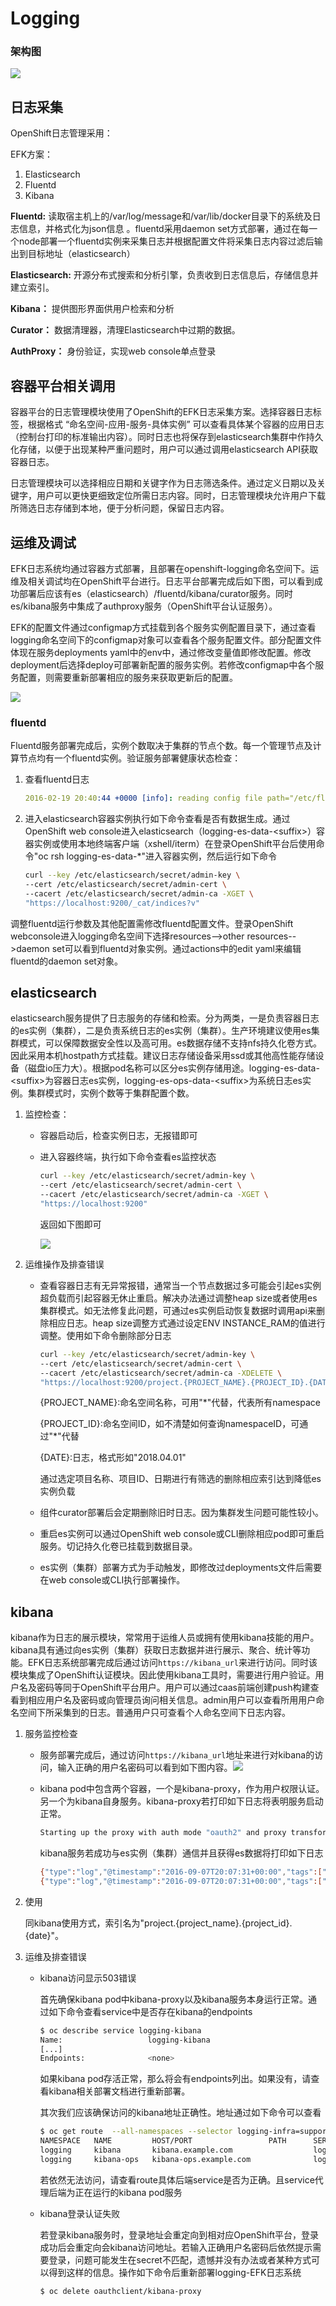 # Logging

### 架构图

![](.gitbook/assets/efk_arc.png)

## 日志采集

OpenShift日志管理采用：

EFK方案：

1. Elasticsearch
2. Fluentd
3. Kibana

**Fluentd:** 读取宿主机上的/var/log/message和/var/lib/docker目录下的系统及日志信息，并格式化为json信息 。fluentd采用daemon set方式部署，通过在每一个node部署一个fluentd实例来采集日志并根据配置文件将采集日志内容过滤后输出到目标地址（elasticsearch）

**Elasticsearch:** 开源分布式搜索和分析引擎，负责收到日志信息后，存储信息并建立索引。

**Kibana：** 提供图形界面供用户检索和分析

**Curator：** 数据清理器，清理Elasticsearch中过期的数据。

**AuthProxy：** 身份验证，实现web console单点登录

## 容器平台相关调用

容器平台的日志管理模块使用了OpenShift的EFK日志采集方案。选择容器日志标签，根据格式 “命名空间-应用-服务-具体实例” 可以查看具体某个容器的应用日志（控制台打印的标准输出内容）。同时日志也将保存到elasticsearch集群中作持久化存储，以便于出现某种严重问题时，用户可以通过调用elasticsearch API获取容器日志。

日志管理模块可以选择相应日期和关键字作为日志筛选条件。通过定义日期以及关键字，用户可以更快更细致定位所需日志内容。同时，日志管理模块允许用户下载所筛选日志存储到本地，便于分析问题，保留日志内容。

## 运维及调试

EFK日志系统均通过容器方式部署，且部署在openshift-logging命名空间下。运维及相关调试均在OpenShift平台进行。日志平台部署完成后如下图，可以看到成功部署后应该有es（elasticsearch）/fluentd/kibana/curator服务。同时es/kibana服务中集成了authproxy服务（OpenShift平台认证服务）。

EFK的配置文件通过configmap方式挂载到各个服务实例配置目录下，通过查看logging命名空间下的configmap对象可以查看各个服务配置文件。部分配置文件体现在服务deployments yaml中的env中，通过修改变量值即修改配置。修改deployment后选择deploy可部署新配置的服务实例。若修改configmap中各个服务配置，则需要重新部署相应的服务来获取更新后的配置。

![](.gitbook/assets/deploy.png)

### fluentd

Fluentd服务部署完成后，实例个数取决于集群的节点个数。每一个管理节点及计算节点均有一个fluentd实例。验证服务部署健康状态检查：

1. 查看fluentd日志

   ```yaml
   2016-02-19 20:40:44 +0000 [info]: reading config file path="/etc/fluent/fluent.conf"
   ```

2. 进入elasticsearch容器实例执行如下命令查看是否有数据生成。通过OpenShift web console进入elasticsearch（logging-es-data-\<suffix>）容器实例或使用本地终端客户端（xshell/iterm）在登录OpenShift平台后使用命令"oc rsh logging-es-data-\*"进入容器实例，然后运行如下命令

   ```bash
   curl --key /etc/elasticsearch/secret/admin-key \
   --cert /etc/elasticsearch/secret/admin-cert \
   --cacert /etc/elasticsearch/secret/admin-ca -XGET \
   "https://localhost:9200/_cat/indices?v"
   ```

调整fluentd运行参数及其他配置需修改fluentd配置文件。登录OpenShift webconsole进入logging命名空间下选择resources--&gt;other resources--&gt;daemon set可以看到fluentd对象实例。通过actions中的edit yaml来编辑fluentd的daemon set对象。

## elasticsearch

elasticsearch服务提供了日志服务的存储和检索。分为两类，一是负责容器日志的es实例（集群），二是负责系统日志的es实例（集群）。生产环境建议使用es集群模式，可以保障数据安全性以及高可用。es数据存储不支持nfs持久化卷方式。因此采用本机hostpath方式挂载。建议日志存储设备采用ssd或其他高性能存储设备（磁盘io压力大）。根据pod名称可以区分es实例存储用途。logging-es-data-\<suffix>为容器日志es实例，logging-es-ops-data-\<suffix>为系统日志es实例。集群模式时，实例个数等于集群配置个数。

1. 监控检查：
   * 容器启动后，检查实例日志，无报错即可
   * 进入容器终端，执行如下命令查看es监控状态

     ```bash
     curl --key /etc/elasticsearch/secret/admin-key \
     --cert /etc/elasticsearch/secret/admin-cert \
     --cacert /etc/elasticsearch/secret/admin-ca -XGET \
     "https://localhost:9200"
     ```

     返回如下图即可

     ![](.gitbook/assets/es_healthcheck.png)
2. 运维操作及排查错误
   * 查看容器日志有无异常报错，通常当一个节点数据过多可能会引起es实例超负载而引起容器无休止重启。解决办法通过调整heap size或者使用es集群模式。如无法修复此问题，可通过es实例启动恢复数据时调用api来删除相应日志。heap size调整方式通过设定ENV INSTANCE\_RAM的值进行调整。使用如下命令删除部分日志

     ```bash
     curl --key /etc/elasticsearch/secret/admin-key \
     --cert /etc/elasticsearch/secret/admin-cert \
     --cacert /etc/elasticsearch/secret/admin-ca -XDELETE \
     "https://localhost:9200/project.{PROJECT_NAME}.{PROJECT_ID}.{DATE}"
     ```

     {PROJECT\_NAME}:命名空间名称，可用"\*"代替，代表所有namespace

     {PROJECT\_ID}:命名空间ID，如不清楚如何查询namespaceID，可通过"\*"代替

     {DATE}:日志，格式形如"2018.04.01"

     通过选定项目名称、项目ID、日期进行有筛选的删除相应索引达到降低es实例负载

   * 组件curator部署后会定期删除旧时日志。因为集群发生问题可能性较小。
   * 重启es实例可以通过OpenShift web console或CLI删除相应pod即可重启服务。切记持久化卷已挂载到数据目录。
   * es实例（集群）部署方式为手动触发，即修改过deployments文件后需要在web console或CLI执行部署操作。

## kibana

kibana作为日志的展示模块，常常用于运维人员或拥有使用kibana技能的用户。kibana具有通过向es实例（集群）获取日志数据并进行展示、聚合、统计等功能。EFK日志系统部署完成后通过访问`https://kibana_url`来进行访问。同时该模块集成了OpenShift认证模块。因此使用kibana工具时，需要进行用户验证。用户名及密码等同于OpenShift平台用户。用户可以通过caas前端创建push构建查看到相应用户名及密码或向管理员询问相关信息。admin用户可以查看所用用户命名空间下所采集到的日志。普通用户只可查看个人命名空间下日志内容。

1. 服务监控检查
   * 服务部署完成后，通过访问`https://kibana_url`地址来进行对kibana的访问，输入正确的用户名密码可以看到如下图内容。![](.gitbook/assets/kibana_check%20%281%29.png)
   * kibana pod中包含两个容器，一个是kibana-proxy，作为用户权限认证。另一个为kibana自身服务。kibana-proxy若打印如下日志将表明服务启动正常。

     ```bash
     Starting up the proxy with auth mode "oauth2" and proxy transform "user_header,token_header".
     ```

     kibana服务若成功与es实例（集群）通信并且获得es数据将打印如下日志

     ```bash
     {"type":"log","@timestamp":"2016-09-07T20:07:31+00:00","tags":["listening","info"],"pid":8,"message":"Server running at http://0.0.0.0:5601"}
     {"type":"log","@timestamp":"2016-09-07T20:07:31+00:00","tags":["status","plugin:elasticsearch","info"],"pid":8,"name":"plugin:elasticsearch","state":"green","message":"Status changed from yellow to green - Kibana index ready","prevState":"yellow","prevMsg":"Waiting for Elasticsearch"}
     ```
2. 使用

   同kibana使用方式，索引名为"project.{project\_name}.{project\_id}.{date}"。

3. 运维及排查错误
   * kibana访问显示503错误

     首先确保kibana pod中kibana-proxy以及kibana服务本身运行正常。通过如下命令查看service中是否存在kibana的endpoints

     ```bash
     $ oc describe service logging-kibana
     Name:                   logging-kibana
     [...]
     Endpoints:              <none>
     ```

     如果kibana pod存活正常，那么将会有endpoints列出。如果没有，请查看kibana相关部署文档进行重新部署。

     其次我们应该确保访问的kibana地址正确性。地址通过如下命令可以查看

     ```bash
     $ oc get route  --all-namespaces --selector logging-infra=support
     NAMESPACE   NAME         HOST/PORT                 PATH      SERVICE
     logging     kibana       kibana.example.com                  logging-kibana
     logging     kibana-ops   kibana-ops.example.com              logging-kibana-ops
     ```

     若依然无法访问，请查看route具体后端service是否为正确。且service代理后端为正在运行的kibana pod服务

   * kibana登录认证失败

     若登录kibana服务时，登录地址会重定向到相对应OpenShift平台，登录成功后会重定向会kibana访问地址。若输入正确用户名密码后依然提示需要登录，问题可能发生在secret不匹配，遗憾并没有办法或者某种方式可以得到这样的信息。操作如下命令后重新部署logging-EFK日志系统

     ```bash
     $ oc delete oauthclient/kibana-proxy
     ```

